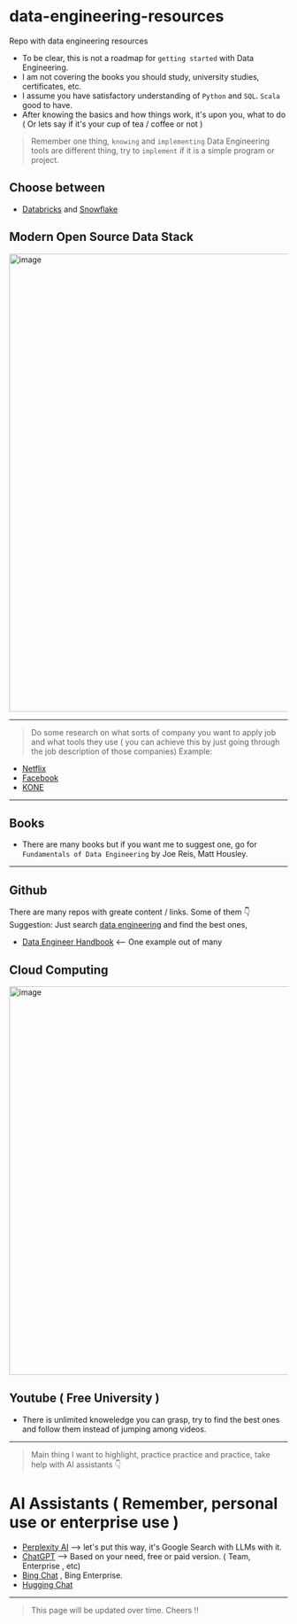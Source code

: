 # data-engineering-resources
Repo with data engineering resources 

- To be clear, this is not a roadmap for `getting started` with Data Engineering.
- I am not covering the books you should study, university studies, certificates, etc.
- I assume you have satisfactory understanding of `Python` and `SQL`. `Scala` good to have.
- After knowing the basics and how things work, it's upon you, what to do ( Or lets say if it's your cup of tea / coffee or not )
> Remember one thing, `knowing` and `implementing` Data Engineering tools are different thing, try to `implement` if it is a simple program or project.

## Choose between
- [Databricks](https://www.databricks.com/) and [Snowflake](https://www.snowflake.com/en/)

## Modern Open Source Data Stack
<img width="827" alt="image" src="https://github.com/sudarshan-koirala/data-engineering-resources/assets/14214659/c5431fb4-d3b5-47fd-9a58-82f0cdad8416">

---

> Do some research on what sorts of company you want to apply job and what tools they use ( you can achieve this by just going through the job description of those companies)
Example:
- [Netflix](https://jobs.netflix.com/jobs/314022739)
- [Facebook](https://www.metacareers.com/v2/jobs/9852899174780718/)
- [KONE](https://kone.wd3.myworkdayjobs.com/en-US/Careers/job/Data-Engineer_R0632051)
---

## Books
- There are many books but if you want me to suggest one, go for `Fundamentals of Data Engineering` by Joe Reis, Matt Housley.
----

## Github
There are many repos with greate content / links. Some of them 👇
Suggestion: Just search [data engineering](https://github.com/search?q=data+engineering&type=repositories&s=stars&o=desc) and find the best ones, 
- [Data Engineer Handbook](https://github.com/DataEngineer-io/data-engineer-handbook) <-- One example out of many

## Cloud Computing
<img width="702" alt="image" src="https://github.com/sudarshan-koirala/data-engineering-resources/assets/14214659/5cdc67e9-ee07-420c-9a72-ac96a20ff2fd">


## Youtube ( Free University )
- There is unlimited knoweledge you can grasp, try to find the best ones and follow them instead of jumping among videos.
---

> Main thing I want to highlight, practice practice and practice, take help with AI assistants 👇
 
# AI Assistants ( Remember, personal use or enterprise use )
- [Perplexity AI](https://perplexity.ai/pro?referral_code=YAWB6JNV) --> let's put this way, it's Google Search with LLMs with it.
- [ChatGPT](https://chat.openai.com/) --> Based on your need, free or paid version. ( Team, Enterprise , etc)
- [Bing Chat](https://www.bing.com/search?q=Bing+AI&showconv=1&FORM=hpcodx) , Bing Enterprise.
- [Hugging Chat](https://huggingface.co/chat/)

---
> This page will be updated over time. Cheers !!

